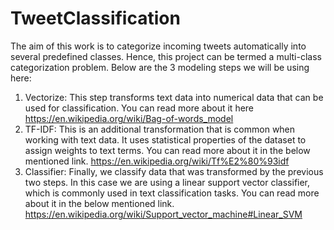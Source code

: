 # TweetClassification
The aim of this work is to categorize incoming tweets automatically into several predefined classes. Hence, this project can be termed a multi-class categorization problem. 
Below are the 3 modeling steps we will be using here:
1. Vectorize: This step transforms text data into numerical data that can be used for classification. You can read more about it here https://en.wikipedia.org/wiki/Bag-of-words_model
2. TF-IDF: This is an additional transformation that is common when working with text data. It uses statistical properties of the dataset to assign weights to text terms. You can read more about it in the below mentioned link.
https://en.wikipedia.org/wiki/Tf%E2%80%93idf
3. Classifier: Finally, we classify data that was transformed by the previous two steps. In this case we are using a linear support vector classifier, which is commonly used in text classification tasks. You can read more about it in the below mentioned link.
https://en.wikipedia.org/wiki/Support_vector_machine#Linear_SVM
